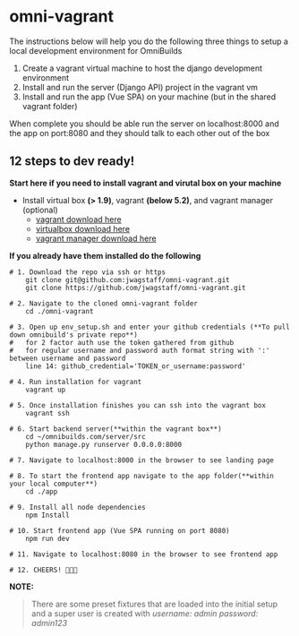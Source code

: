 # omni-vagrant

The instructions below will help you do the following three things to setup a local development environment for OmniBuilds

1. Create a vagrant virtual machine to host the django development environment
2. Install and run the server (Django API) project in the vagrant vm
3. Install and run the app (Vue SPA) on your machine (but in the shared vagrant folder)

When complete you should be able run the server on localhost:8000 and the app on port:8080 and they should talk to each other out of the box

## 12 steps to dev ready!
**Start here if you need to install vagrant and virutal box on your machine**

* Install virtual box **(> 1.9)**, vagrant **(below 5.2)**, and vagrant manager (optional)
  - [vagrant download here](https://www.vagrantup.com/downloads.html)
  - [virtualbox download here](https://www.virtualbox.org/wiki/Download_Old_Builds_5_1)
  - [vagrant manager download here](http://vagrantmanager.com/downloads/)

**If you already have them installed do the following**

```shell
# 1. Download the repo via ssh or https
    git clone git@github.com:jwagstaff/omni-vagrant.git
    git clone https://github.com/jwagstaff/omni-vagrant.git

# 2. Navigate to the cloned omni-vagrant folder
    cd ./omni-vagrant

# 3. Open up env_setup.sh and enter your github credentials (**To pull down omnibuild's private repo**)
#   for 2 factor auth use the token gathered from github
#   for regular username and password auth format string with ':' between username and password
    line 14: github_credential='TOKEN_or_username:password'

# 4. Run installation for vagrant
    vagrant up

# 5. Once installation finishes you can ssh into the vagrant box
    vagrant ssh

# 6. Start backend server(**within the vagrant box**)
    cd ~/omnibuilds.com/server/src
    python manage.py runserver 0.0.0.0:8000

# 7. Navigate to localhost:8000 in the browser to see landing page

# 8. To start the frontend app navigate to the app folder(**within your local computer**)
    cd ./app

# 9. Install all node dependencies
    npm Install

# 10. Start frontend app (Vue SPA running on port 8080)
    npm run dev

# 11. Navigate to localhost:8080 in the browser to see frontend app

# 12. CHEERS! 🍺🍻🥂
```

**NOTE:**
> There are some preset fixtures that are loaded into the initial setup and a super user is created with *username: admin password: admin123*
